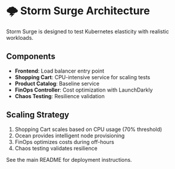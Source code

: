 # 🌩️ Storm Surge Architecture

Storm Surge is designed to test Kubernetes elasticity with realistic workloads.

## Components

- **Frontend**: Load balancer entry point
- **Shopping Cart**: CPU-intensive service for scaling tests
- **Product Catalog**: Baseline service
- **FinOps Controller**: Cost optimization with LaunchDarkly
- **Chaos Testing**: Resilience validation

## Scaling Strategy

1. Shopping Cart scales based on CPU usage (70% threshold)
2. Ocean provides intelligent node provisioning
3. FinOps optimizes costs during off-hours
4. Chaos testing validates resilience

See the main README for deployment instructions.
